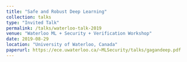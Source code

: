 ```yaml
---
title: "Safe and Robust Deep Learning"
collection: talks
type: "Invited Talk"
permalink: /talks/waterloo-talk-2019
venue: "Waterloo ML + Security + Verification Workshop"
date: 2019-08-29
location: "University of Waterloo, Canada"
paperurl: https://ece.uwaterloo.ca/~MLSecurity/talks/gagandeep.pdf
---
```


